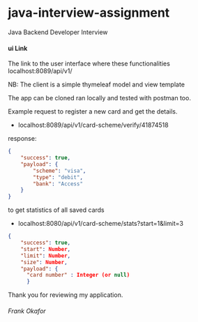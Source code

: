 # java-interview-assignment
Java Backend Developer Interview

#### ui Link
The link to the user interface where these functionalities
localhost:8089/api/v1/

NB: The client is a simple thymeleaf model and view template

The app can be cloned ran locally and tested with postman too.

Example request to register a new card and get the details.
- localhost:8089/api/v1/card-scheme/verify/41874518

response: 
```json
{
    "success": true,
    "payload": {
        "scheme": "visa",
        "type": "debit",
        "bank": "Access"
    }
}
```
to get statistics of all saved cards
- localhost:8080/api/v1/card-scheme/stats?start=1&limit=3
```json
{
    "success": true,
    "start": Number,
    "limit": Number,
    "size": Number,
    "payload": {
      "card number" : Integer (or null)
      }
```

Thank you for reviewing my application.

###### Frank Okafor
